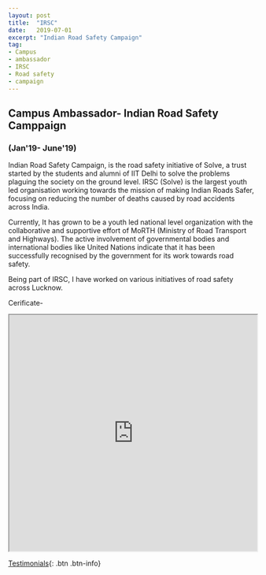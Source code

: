 ```yaml
---
layout: post
title:  "IRSC"
date:   2019-07-01
excerpt: "Indian Road Safety Campaign"
tag:
- Campus
- ambassador
- IRSC
- Road safety
- campaign
---
```


## Campus Ambassador- Indian Road Safety Camppaign
### (Jan'19- June'19)

Indian Road Safety Campaign, is the road safety initiative of Solve, a trust started by the students and alumni of IIT Delhi to solve the problems plaguing the society on the ground level. IRSC (Solve) is the largest youth led organisation working towards the mission of making Indian Roads Safer, focusing on reducing the number of deaths caused by road accidents across India.

Currently, It has grown to be a youth led national level organization with the collaborative and supportive effort of MoRTH (Ministry of Road Transport and Highways). The active involvement of governmental bodies and international bodies like United Nations indicate that it has been successfully recognised by the government for its work towards road safety.

Being part of IRSC, I have worked on various initiatives of road safety across Lucknow.



Cerificate-
<iframe src="https://drive.google.com/file/d/10qGewbj1MTrZdZ0F1TihFG5N6L3F_EYt/preview" width="100%" height="480"></iframe>


[Testimonials](https://rahulguptanitro.github.io/testimonial){: .btn .btn-info}
